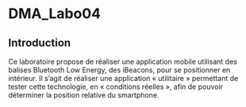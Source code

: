 # DMA_Labo04

## Introduction 
Ce laboratoire propose de réaliser une application mobile utilisant des balises Bluetooth Low
Energy, des iBeacons, pour se positionner en intérieur. Il s’agit de réaliser une application « utilitaire »
permettant de tester cette technologie, en « conditions réelles », afin de pouvoir déterminer la
position relative du smartphone.
